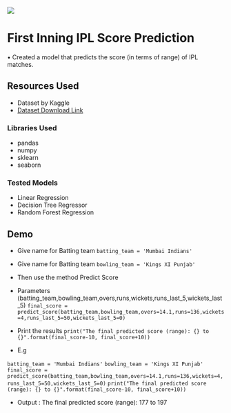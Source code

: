 
![](https://i.pinimg.com/564x/f3/d1/22/f3d122cabf32e379906a7fbfab3ab224.jpg)
  
# First Inning IPL Score Prediction

 • Created a model that predicts the score (in terms of range)
  of IPL matches.

## Resources Used

* Dataset by Kaggle 
* [Dataset Download Link](https://www.kaggle.com/yuvrajdagur/ipl-dataset-season-2008-to-2017)


### Libraries Used 

* pandas
* numpy
* sklearn
* seaborn

### Tested Models

* Linear Regression
* Decision Tree Regressor
* Random Forest Regression


## Demo

* Give name for Batting team 
`batting_team = 'Mumbai Indians'`
* Give name for Batting team 
`bowling_team = 'Kings XI Punjab'`
* Then use the method Predict Score
* Parameters (batting_team,bowling_team,overs,runs,wickets,runs_last_5,wickets_last_5)
`final_score = predict_score(batting_team,bowling_team,overs=14.1,runs=136,wickets=4,runs_last_5=50,wickets_last_5=0)`
* Print the results
`print("The final predicted score (range): {} to {}".format(final_score-10, final_score+10))`

* E.g 

`batting_team = 'Mumbai Indians'`
`bowling_team = 'Kings XI Punjab'`
`final_score = predict_score(batting_team,bowling_team,overs=14.1,runs=136,wickets=4,runs_last_5=50,wickets_last_5=0)`
`print("The final predicted score (range): {} to {}".format(final_score-10, final_score+10))`
* Output : The final predicted score (range): 177 to 197
